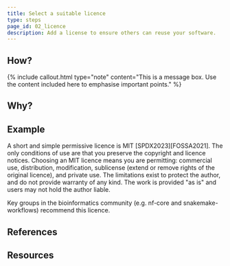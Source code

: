 ```yaml
---
title: Select a suitable licence
type: steps
page_id: 02_licence
description: Add a license to ensure others can reuse your software.
---
```



## How?

{% include callout.html type="note" content="This is a message box. Use the content included here to emphasise important points." %}


## Why?


## Example

A short and simple permissive licence is MIT [SPDX2023][FOSSA2021]. The only conditions of use are that you preserve the copyright and licence notices. Choosing an MIT licence means you are permitting: commercial use, distribution, modification, sublicense (extend or remove rights of the original licence), and private use. The limitations exist to protect the author, and do not provide warranty of any kind. The work is provided "as is" and users may not hold the author liable. 

Key groups in the bioinformatics community (e.g. nf-core and snakemake-workflows) recommend this licence.


## References


## Resources

